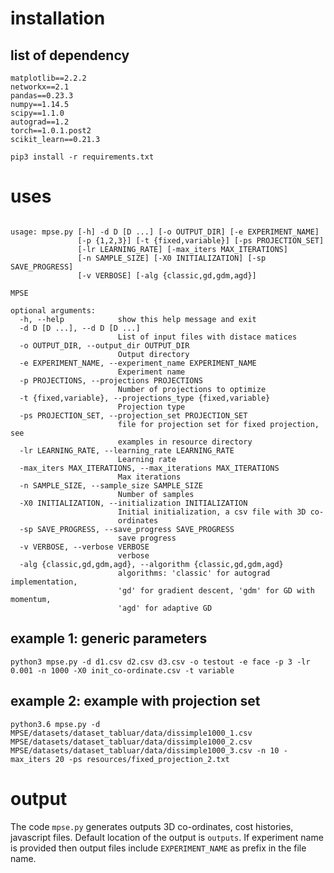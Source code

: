 # installation

## list of dependency 
```
matplotlib==2.2.2
networkx==2.1
pandas==0.23.3
numpy==1.14.5
scipy==1.1.0
autograd==1.2
torch==1.0.1.post2
scikit_learn==0.21.3

```

```console
pip3 install -r requirements.txt
```

# uses 
```console

usage: mpse.py [-h] -d D [D ...] [-o OUTPUT_DIR] [-e EXPERIMENT_NAME]
               [-p {1,2,3}] [-t {fixed,variable}] [-ps PROJECTION_SET]
               [-lr LEARNING_RATE] [-max_iters MAX_ITERATIONS]
               [-n SAMPLE_SIZE] [-X0 INITIALIZATION] [-sp SAVE_PROGRESS]
               [-v VERBOSE] [-alg {classic,gd,gdm,agd}]

MPSE

optional arguments:
  -h, --help            show this help message and exit
  -d D [D ...], --d D [D ...]
                        List of input files with distace matices
  -o OUTPUT_DIR, --output_dir OUTPUT_DIR
                        Output directory
  -e EXPERIMENT_NAME, --experiment_name EXPERIMENT_NAME
                        Experiment name
  -p PROJECTIONS, --projections PROJECTIONS
                        Number of projections to optimize
  -t {fixed,variable}, --projections_type {fixed,variable}
                        Projection type
  -ps PROJECTION_SET, --projection_set PROJECTION_SET
                        file for projection set for fixed projection, see
                        examples in resource directory
  -lr LEARNING_RATE, --learning_rate LEARNING_RATE
                        Learning rate
  -max_iters MAX_ITERATIONS, --max_iterations MAX_ITERATIONS
                        Max iterations
  -n SAMPLE_SIZE, --sample_size SAMPLE_SIZE
                        Number of samples
  -X0 INITIALIZATION, --initialization INITIALIZATION
                        Initial initialization, a csv file with 3D co-
                        ordinates
  -sp SAVE_PROGRESS, --save_progress SAVE_PROGRESS
                        save progress
  -v VERBOSE, --verbose VERBOSE
                        verbose
  -alg {classic,gd,gdm,agd}, --algorithm {classic,gd,gdm,agd}
                        algorithms: 'classic' for autograd implementation,
                        'gd' for gradient descent, 'gdm' for GD with momentum,
                        'agd' for adaptive GD

```
## example 1: generic parameters
``` console
python3 mpse.py -d d1.csv d2.csv d3.csv -o testout -e face -p 3 -lr 0.001 -n 1000 -X0 init_co-ordinate.csv -t variable
```
## example 2: example with projection set
```console
python3.6 mpse.py -d MPSE/datasets/dataset_tabluar/data/dissimple1000_1.csv  MPSE/datasets/dataset_tabluar/data/dissimple1000_2.csv  MPSE/datasets/dataset_tabluar/data/dissimple1000_3.csv -n 10 -max_iters 20 -ps resources/fixed_projection_2.txt 
```

# output
 The code `mpse.py` generates outputs 3D co-ordinates, cost histories, javascript files. Default location of the output is `outputs`. If experiment name is provided then output files include `EXPERIMENT_NAME` as prefix in the file name.
